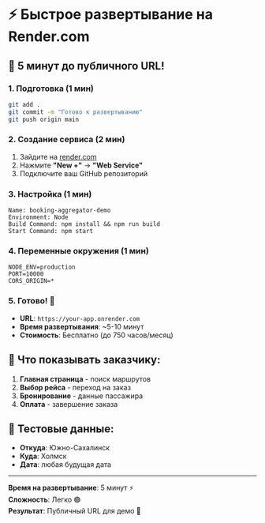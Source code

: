 # ⚡ Быстрое развертывание на Render.com

## 🚀 5 минут до публичного URL!

### 1. **Подготовка (1 мин)**
```bash
git add .
git commit -m "Готово к развертыванию"
git push origin main
```

### 2. **Создание сервиса (2 мин)**
1. Зайдите на [render.com](https://render.com)
2. Нажмите **"New +"** → **"Web Service"**
3. Подключите ваш GitHub репозиторий

### 3. **Настройка (1 мин)**
```
Name: booking-aggregator-demo
Environment: Node
Build Command: npm install && npm run build
Start Command: npm start
```

### 4. **Переменные окружения (1 мин)**
```
NODE_ENV=production
PORT=10000
CORS_ORIGIN=*
```

### 5. **Готово! 🎉**
- **URL**: `https://your-app.onrender.com`
- **Время развертывания**: ~5-10 минут
- **Стоимость**: Бесплатно (до 750 часов/месяц)

## 📱 Что показывать заказчику:

1. **Главная страница** - поиск маршрутов
2. **Выбор рейса** - переход на заказ
3. **Бронирование** - данные пассажира
4. **Оплата** - завершение заказа

## 🔧 Тестовые данные:
- **Откуда**: Южно-Сахалинск
- **Куда**: Холмск
- **Дата**: любая будущая дата

---
**Время на развертывание**: 5 минут ⚡  
**Сложность**: Легко 🟢  
**Результат**: Публичный URL для демо 🎯

